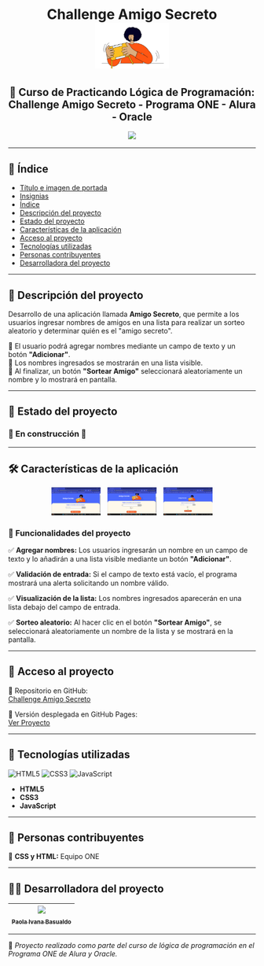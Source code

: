 <h1 id="titulo-e-imagen-de-portada" align="center">
  Challenge Amigo Secreto  
  <br>
  <img src="assets/amigo-secreto.png" alt="Logo del proyecto" width="150"/>
</h1>

<h2 align="center">
  📌 Curso de Practicando Lógica de Programación:  
  Challenge Amigo Secreto - Programa ONE - Alura - Oracle
</h2>

<p id="insignias" align="center">
   <img src="https://img.shields.io/badge/STATUS-EN%20DESARROLLO-green">
</p>

---

## 📌 Índice

- [Título e imagen de portada](#titulo-e-imagen-de-portada)
- [Insignias](#insignias)
- [Índice](#-índice)
- [Descripción del proyecto](#-descripción-del-proyecto)
- [Estado del proyecto](#-estado-del-proyecto)
- [Características de la aplicación](#-características-de-la-aplicación-)
- [Acceso al proyecto](#-acceso-al-proyecto)
- [Tecnologías utilizadas](#-tecnologías-utilizadas)
- [Personas contribuyentes](#-personas-contribuyentes)
- [Desarrolladora del proyecto](#-desarrolladora-del-proyecto)

---

## 📖 Descripción del proyecto

Desarrollo de una aplicación llamada **Amigo Secreto**, que permite a los usuarios ingresar nombres de amigos en una lista para realizar un sorteo aleatorio y determinar quién es el "amigo secreto".  

🔹 El usuario podrá agregar nombres mediante un campo de texto y un botón **"Adicionar"**.  
🔹 Los nombres ingresados se mostrarán en una lista visible.  
🔹 Al finalizar, un botón **"Sortear Amigo"** seleccionará aleatoriamente un nombre y lo mostrará en pantalla.  

---

## 🚧 Estado del proyecto  

<h3 align="left">
  🚧 En construcción 🚧
</h3>

---

## 🛠️ Características de la aplicación  

<p align="center">
  <img src="assets/1.png" alt="app" width="100" style="display: inline-block; margin-right: 10px;"/>
  <img src="assets/2.png" alt="app" width="100" style="display: inline-block; margin-right: 10px;"/>
  <img src="assets/3.png" alt="app" width="100" style="display: inline-block;"/>
</p>


### 🔧 Funcionalidades del proyecto  

✅ **Agregar nombres:** Los usuarios ingresarán un nombre en un campo de texto y lo añadirán a una lista visible mediante un botón **"Adicionar"**.  

✅ **Validación de entrada:** Si el campo de texto está vacío, el programa mostrará una alerta solicitando un nombre válido.  

✅ **Visualización de la lista:** Los nombres ingresados aparecerán en una lista debajo del campo de entrada.  

✅ **Sorteo aleatorio:** Al hacer clic en el botón **"Sortear Amigo"**, se seleccionará aleatoriamente un nombre de la lista y se mostrará en la pantalla.  

---

## 📁 Acceso al proyecto  

🔗 Repositorio en GitHub:  
[Challenge Amigo Secreto](https://github.com/PaolaBasualdo/challenge-amigo-secreto-one-alura)  

🔗 Versión desplegada en GitHub Pages:  
[Ver Proyecto](https://paolabasualdo.github.io/challenge-amigo-secreto-one-alura)  

---

## 🚀 Tecnologías utilizadas  

<p align="left">
  <img src="https://cdn.jsdelivr.net/gh/devicons/devicon/icons/html5/html5-original.svg" width="50" height="50" alt="HTML5"/>
  <img src="https://cdn.jsdelivr.net/gh/devicons/devicon/icons/css3/css3-original.svg" width="50" height="50" alt="CSS3"/>
  <img src="https://cdn.jsdelivr.net/gh/devicons/devicon/icons/javascript/javascript-original.svg" width="50" height="50" alt="JavaScript"/>
</p>

- **HTML5**
- **CSS3**
- **JavaScript**

---

## 🤝 Personas contribuyentes  

🎨 **CSS y HTML:** Equipo ONE  

---

## 👩‍💻 Desarrolladora del proyecto  

| [<img src="https://avatars.githubusercontent.com/u/117169838?v=4" width=115><br><sub>Paola Ivana Basualdo</sub>](https://github.com/PaolaBasualdo) |  
| :---: |  

---

📌 *Proyecto realizado como parte del curso de lógica de programación en el Programa ONE de Alura y Oracle.*  
